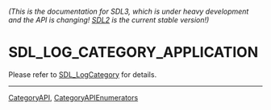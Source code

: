 ###### (This is the documentation for SDL3, which is under heavy development and the API is changing! [SDL2](https://wiki.libsdl.org/SDL2/) is the current stable version!)
# SDL_LOG_CATEGORY_APPLICATION

Please refer to [SDL_LogCategory](SDL_LogCategory) for details.

----
[CategoryAPI](CategoryAPI), [CategoryAPIEnumerators](CategoryAPIEnumerators)

